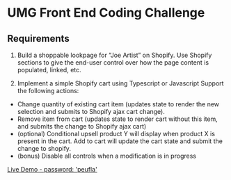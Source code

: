 # UMG Front End Coding Challenge

## Requirements

1) Build a shoppable lookpage for “Joe Artist” on Shopify. Use Shopify sections to give the end-user control over how the page content is populated, linked, etc.

2) Implement a simple Shopify cart using Typescript or Javascript
Support the following actions:
- Change quantity of existing cart item (updates state to render the new selection and submits to Shopify ajax cart change).
- Remove item from cart (updates state to render cart without this item, and submits the change to Shopify ajax cart)
- (optional) Conditional upsell product Y will display when product X is present in the cart. Add to cart will update the cart state and submit the change to shopify.
- (bonus) Disable all controls when a modification is in progress


[Live Demo - password: 'peufla'](https://umg-assessment-murillo.myshopify.com/)